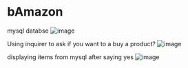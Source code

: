 # bAmazon

mysql databse 
![image](https://user-images.githubusercontent.com/48228824/58730978-9432f000-83bb-11e9-85ea-e928cce40f72.png)

Using inquirer to ask if you want to a buy a product?
![image](https://user-images.githubusercontent.com/48228824/59080411-94008c00-88b6-11e9-88ee-297e8daedfbc.png)

displaying items from mysql after saying yes
![image](https://user-images.githubusercontent.com/48228824/59080468-da55eb00-88b6-11e9-9029-e672fabb10b8.png)


